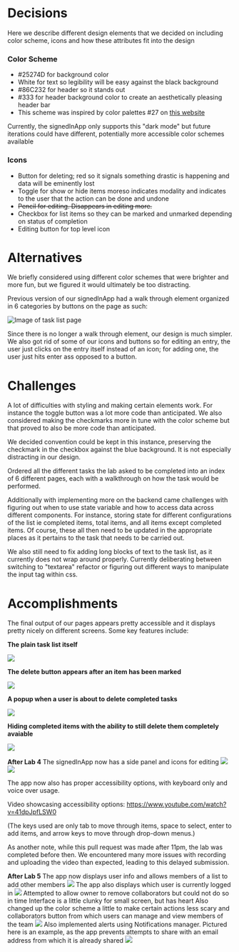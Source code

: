 # Decisions
Here we describe different design elements that we decided on including color scheme,
icons and how these attributes fit into the design

### Color Scheme
+ \#25274D for background color
+ White for text so legibility will be easy against the black background
+ \#86C232 for header so it stands out
+ \#333 for header background color to create an aesthetically pleasing header bar
+ This scheme was inspired by color palettes \#27 on [this website](https://visme.co/blog/website-color-schemes/)

Currently, the signedInApp only supports this "dark mode" but future iterations could have different,
potentially more accessible color schemes available

### Icons
+ Button for deleting; red so it signals something drastic is happening and data will
  be eminently lost
+ Toggle for show or hide items moreso indicates modality and indicates to the user
  that the action can be done and undone
+ ~~Pencil for editing. Disappears in editing more.~~
+ Checkbox for list items so they can be marked and unmarked depending on status of completion
+ Editing button for top level icon


# Alternatives
We briefly considered using different color schemes that were
brighter and more fun, but we figured it would ultimately be too
distracting.

Previous version of our signedInApp had a walk through element organized in 6 categories by
buttons on the page as such:

![Image of task list page](index.png)

Since there is no longer a walk through element, our design is much simpler. We also
got rid of some of our icons and buttons so for editing an entry, the user just clicks
on the entry itself instead of an icon; for adding one, the user just hits enter ass opposed
to a button.

# Challenges
A lot of difficulties with styling and making certain elements work. For
instance the toggle button was a lot more code than anticipated. We
also considered making the checkmarks more in tune with the color scheme
but that proved to also be more code than anticipated.

We decided convention could be kept in this instance, preserving the
checkmark in the checkbox against the blue background. It is not especially distracting in
our design.

Ordered all the different tasks the lab asked to be completed into an index of 6 different pages,
each with a walkthrough on how the task would be performed.

Additionally with implementing more on the backend came challenges with figuring out when
to use state variable and how to access data across different components. For instance,
storing state for different configurations of the list ie completed items, total items, and
all items except completed items. Of course, these all then need to be updated in the appropriate
places as it pertains to the task that needs to be carried out.

We also still need to fix adding long blocks of text to the task list,
as it currently does not wrap around properly. Currently deliberating between
switching to "textarea" refactor or figuring out different ways to manipulate the input
tag within css.


# Accomplishments
The final output of our pages appears pretty accessible and it displays pretty nicely on different screens.
Some key features include:

**The plain task list itself**

![](task_pre_complete.png)

**The delete button appears after an item has been marked**

![](checked_items.png)

**A popup when a user is about to delete completed tasks**

![](pop_up.png)

**Hiding completed items with the ability to still delete them
completely avaiable**

![](toggle_hide_complete.png)

**After Lab 4**
The signedInApp now has a side panel and icons for editing
![](side-panel.png)
![](new-list.png)

The app now also has proper accessibility options, with keyboard only and voice over usage.

Video showcasing accessibility options: https://www.youtube.com/watch?v=41dpJpfLSW0

(The keys used are only tab to move through items, space to select, enter to add items, and arrow keys to move through drop-down menus.)

As another note, while this pull request was made after 11pm, the lab was completed before then. We encountered many more issues with recording and uploading the video than expected, leading to this delayed submission.


**After Lab 5**
The app now displays user info and allows members of a list
to add other members
![](collab-window.png)
The app also displays which user is currently logged in
![](user-info.png)
Attempted to allow owner to remove collaborators but could not do so in time
Interface is a little clunky for small screen, but has heart
Also changed up the color scheme a little to make certain actions less scary and collaborators
button from which users can manage and view members of the team
![](new-list-display.png)
Also implemented alerts using Notifications manager. Pictured here is an example,
as the app prevents attempts to share with an email address from which it is already shared
![](alert-failure.png)